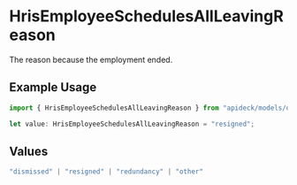 # HrisEmployeeSchedulesAllLeavingReason

The reason because the employment ended.

## Example Usage

```typescript
import { HrisEmployeeSchedulesAllLeavingReason } from "apideck/models/operations";

let value: HrisEmployeeSchedulesAllLeavingReason = "resigned";
```

## Values

```typescript
"dismissed" | "resigned" | "redundancy" | "other"
```